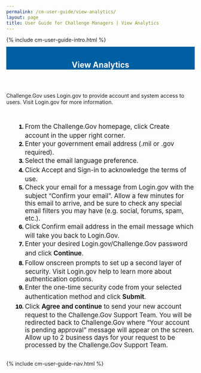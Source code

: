 ```yaml
---
permalink: /cm-user-guide/view-analytics/
layout: page
title: User Guide for Challenge Managers | View Analytics
---
```

<div class="row">
  <div class="col-sm-12">{% include cm-user-guide-intro.html %}</div>
</div>
<div class="row" style="padding-top: 10px; padding-bottom: 30px;">
  <div class="col-sm-12" style="padding-top: 6px; background-color: #005ea2; color: #ffffff; text-align: center;">
    <h2>View Analytics</h2>
  </div>
</div>
<div class="row">
  <div class="col-sm-7">
    <p>Challenge.Gov uses Login.gov to provide account and system access to users. Visit Login.gov for more information.</p><br>
    <ol style="padding-left: 50px;">
      <li style="font-weight:900;"><span style="font-size: 1.06rem; line-height: 1.5; font-weight: 400;">From the Challenge.Gov homepage, click Create account in the upper right corner.</span></li>
      <li style="font-weight:900;"><span style="font-size: 1.06rem; line-height: 1.5; font-weight: 400;">Enter your government email address (.mil or .gov required).</span></li>
      <li style="font-weight:900;"><span style="font-size: 1.06rem; line-height: 1.5; font-weight: 400;">Select the email language preference.</span></li>
      <li style="font-weight:900;"><span style="font-size: 1.06rem; line-height: 1.5; font-weight: 400;">Click Accept and Sign-in to acknowledge the terms of use.</span></li>
      <li style="font-weight:900;"><span style="font-size: 1.06rem; line-height: 1.5; font-weight: 400;">Check your email for a message from Login.gov with the subject “Confirm your email”. Allow a few minutes for this email to arrive, and be sure to check any special email filters you may have (e.g. social, forums, spam, etc.).
</span></li>
      <li style="font-weight:900;"><span style="font-size: 1.06rem; line-height: 1.5; font-weight: 400;">Click Confirm email address in the email message which will take you back to Login.Gov.</span></li>
      <li style="font-weight:900;"><span style="font-size: 1.06rem; line-height: 1.5; font-weight: 400;">Enter your desired Login.gov/Challenge.Gov password and click <b>Continue</b>.</span></li>
      <li style="font-weight:900;"><span style="font-size: 1.06rem; line-height: 1.5; font-weight: 400;">Follow onscreen prompts to set up a second layer of security. Visit Login.gov help to learn more about authentication options.</span></li>
       <li style="font-weight:900;"><span style="font-size: 1.06rem; line-height: 1.5; font-weight: 400;">Enter the one-time security code from your selected authentication method and click <b>Submit</b>.</span></li>
      <li style="font-weight:900;"><span style="font-size: 1.06rem; line-height: 1.5; font-weight: 400;">Click <b>Agree and continue</b> to send your new account request to the Challenge.Gov Support Team. You will be redirected back to Challenge.Gov where “Your account is pending approval” message will appear on the screen. Allow up to 2 business days for your request to be processed by the Challenge.Gov Support Team.</span></li>
    </ol>
</div>
  <div class="col-sm-1">&nbsp;</div>
  <div class="col-sm-4"> {% include cm-user-guide-nav.html %} </div>
</div>
